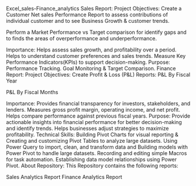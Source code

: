 Excel_sales-Finance_analytics
Sales Report:
Project Objectives:
Create a Customer Net sales Performance Report to assess contributions of individual customer and to see Business Growth & customer trends.

Perform a Market Performance vs Target comparison for identify gaps and to finds the areas of overperformance and underperformance.

Importance:
Helps assess sales growth, and profitability over a period.
Helps to understand customer preferences and sales trends.
Measure Key Performance Indicators(KPIs) to support decision-making.
Purpose:
Performance Tracking.
Goal Monitoring & Target Comparison.
Finance Report:
Project Objectives:
Create Profit & Loss (P&L) Reports:
P&L By Fiscal Year

P&L By Fiscal Months

Importance:
Provides financial transparency for investors, stakeholders, and lenders.
Measures gross profit margin, operating income, and net profit.
Helps compare performance against previous fiscal years.
Purpose:
Provide actionable insights into financial performance for better decision-making and identify trends.
Helps businesses adjust strategies to maximize profitability.
Technical Skills:
Building Pivot Charts for visual reporting & Creating and customizing Pivot Tables to analyze large datasets.
Using Power Query to import, clean, and transform data and Building models with Power Pivot to handle large datasets.
Recording and editing simple Macros for task automation.
Establishing data model relationships using Power Pivot.
About Repository:
This Repository contains the following reports:

Sales Analytics Report
Finance Analytics Report

